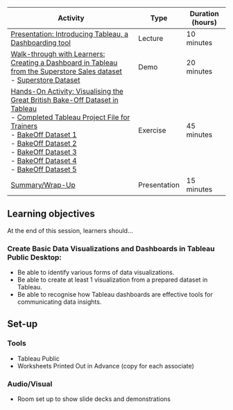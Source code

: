 
| Activity | Type | Duration (hours) |
| --- | --- | --- |
| [Presentation: Introducing Tableau, a Dashboarding tool](./TableauPresentation.slides.md)  | Lecture |	10 minutes |
| [Walk-through with Learners: Creating a Dashboard in Tableau from the Superstore Sales dataset](./TasterDay_TableauDemo.docx) <br> - [Superstore Dataset](./SampleSuperstoreData.csv) | Demo | 20 minutes |
| [Hands-On Activity: Visualising the Great British Bake-Off Dataset in Tableau](./TasterDay_LearnerActivity_Tableau.docx) <br> - [Completed Tableau Project File for Trainers](./TasterDay_LearnerActivity_Tableau_completed.twb) <br> - [BakeOff Dataset 1](./GBBO_datafiles/Bakers.csv) <br> - [BakeOff Dataset 2](./GBBO_datafiles/ChallengeBakes.csv) <br> - [BakeOff Dataset 3](./GBBO_datafiles/Episodes.csv) <br> - [BakeOff Dataset 4](./GBBO_datafiles/Outcomes.csv) <br> - [BakeOff Dataset 5](./GBBO_datafiles/Seasons.csv) | Exercise | 45 minutes |
| [Summary/Wrap-Up](./TasterDay_Summary.slides.md) | Presentation | 15 minutes |


## Learning objectives
At the end of this session, learners should...

### Create Basic Data Visualizations and Dashboards in Tableau Public Desktop:

- Be able to identify various forms of data visualizations.
- Be able to create at least 1 visualization from a prepared dataset in Tableau.
- Be able to recognise how Tableau dashboards are effective tools for communicating data insights.

## Set-up

### Tools
- Tableau Public
- Worksheets Printed Out in Advance (copy for each associate)

### Audio/Visual
- Room set up to show slide decks and demonstrations


